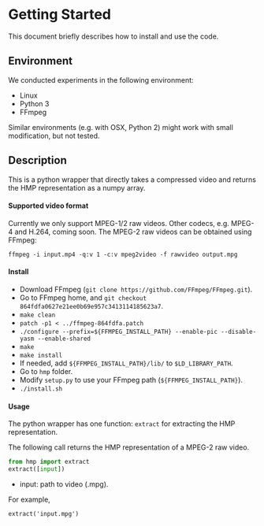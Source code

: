 # Getting Started

This document briefly describes how to install and use the code.


## Environment

We conducted experiments in the following environment:
 - Linux
 - Python 3
 - FFmpeg

Similar environments (e.g. with OSX, Python 2) might work with small modification, but not tested.


## Description

This is a python wrapper that directly takes a compressed video and returns the HMP representation as a numpy array.


#### Supported video format

Currently we only support MPEG-1/2 raw videos. Other codecs, e.g. MPEG-4 and H.264, coming soon. 
The MPEG-2 raw videos can be obtained using FFmpeg:

`ffmpeg -i input.mp4 -q:v 1 -c:v mpeg2video -f rawvideo output.mpg`


#### Install

 - Download FFmpeg (`git clone https://github.com/FFmpeg/FFmpeg.git`).
 - Go to FFmpeg home,  and `git checkout 864fdfa0627e21ee0b69e957c3413114185623a7`.
 - `make clean`
 - `patch -p1 < ../ffmpeg-864fdfa.patch`
 - `./configure --prefix=${FFMPEG_INSTALL_PATH} --enable-pic --disable-yasm --enable-shared`
 - `make`
 - `make install`
 - If needed, add `${FFMPEG_INSTALL_PATH}/lib/` to `$LD_LIBRARY_PATH`.
 - Go to `hmp` folder.
 - Modify `setup.py` to use your FFmpeg path (`${FFMPEG_INSTALL_PATH}`).
 - `./install.sh`


#### Usage

The python wrapper has one function: `extract` for extracting the HMP representation.

The following call returns the HMP representation of a MPEG-2 raw video.
```python
from hmp import extract
extract([input])
```
 - input: path to video (.mpg).

For example, 
```
extract('input.mpg')
```
